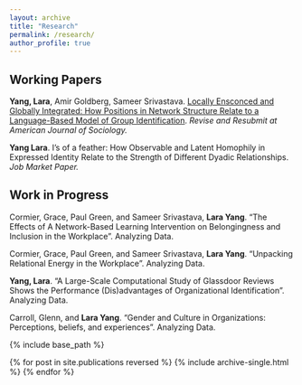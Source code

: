 ```yaml
---
layout: archive
title: "Research"
permalink: /research/
author_profile: true
---
```


## Working Papers
**Yang, Lara**, Amir Goldberg, Sameer Srivastava. [Locally Ensconced and Globally Integrated: How Positions in Network Structure Relate to a Language-Based Model of Group Identification](https://osf.io/preprints/socarxiv/zrpx7). *Revise and Resubmit at American Journal of Sociology.*

**Yang Lara**. I’s of a feather: How Observable and Latent Homophily in Expressed Identity Relate to the Strength of Different Dyadic Relationships. *Job Market Paper.*

## Work in Progress
Cormier, Grace, Paul Green, and Sameer Srivastava, **Lara Yang**. “The Effects of A Network-Based Learning Intervention on Belongingness and Inclusion in the Workplace”. Analyzing Data.

Cormier, Grace, Paul Green, and Sameer Srivastava, **Lara Yang**.  “Unpacking Relational Energy in the Workplace”. Analyzing Data.

**Yang, Lara**. “A Large-Scale Computational Study of Glassdoor Reviews Shows the Performance (Dis)advantages of Organizational Identification”. Analyzing Data.

Carroll, Glenn, and **Lara Yang**. “Gender and Culture in Organizations: Perceptions, beliefs, and experiences”. Analyzing Data.

{% include base_path %}

{% for post in site.publications reversed %}
  {% include archive-single.html %}
{% endfor %}
